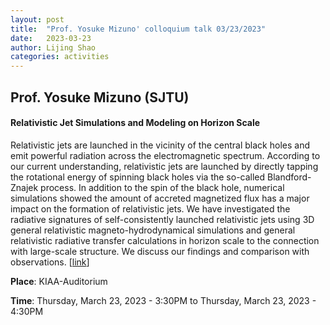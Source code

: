 ```yaml
---
layout: post
title:  "Prof. Yosuke Mizuno' colloquium talk 03/23/2023"
date:   2023-03-23
author: Lijing Shao
categories: activities
---
```


## Prof. Yosuke Mizuno (SJTU)

#### Relativistic Jet Simulations and Modeling on Horizon Scale

Relativistic jets are launched in the vicinity of the central black holes and emit powerful radiation across the electromagnetic spectrum. According to our current understanding, relativistic jets are launched by directly tapping the rotational energy of spinning black holes via the so-called Blandford-Znajek process. In addition to the spin of the black hole, numerical simulations showed the amount of accreted magnetized flux has a major impact on the formation of relativistic jets. We have investigated the radiative signatures of self-consistently launched relativistic jets using 3D general relativistic magneto-hydrodynamical simulations and general relativistic radiative transfer calculations in horizon scale to the connection with large-scale structure. We discuss our findings and comparison with observations.
[[link](http://kiaa.pku.edu.cn/info/1024/8728.htm)]

**Place**: KIAA-Auditorium

**Time**: Thursday, March 23, 2023 - 3:30PM to Thursday, March 23, 2023 - 4:30PM
